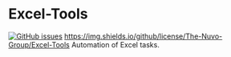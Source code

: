 # Excel-Tools
[![GitHub issues](https://img.shields.io/github/issues/The-Nuvo-Group/Excel-Tools)](https://github.com/The-Nuvo-Group/Excel-Tools/issues)
https://img.shields.io/github/license/The-Nuvo-Group/Excel-Tools
Automation of Excel tasks.
